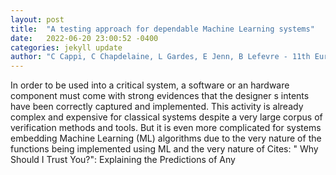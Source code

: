 ```yaml
---
layout: post
title:  "A testing approach for dependable Machine Learning systems"
date:   2022-06-20 23:00:52 -0400
categories: jekyll update
author: "C Cappi, C Chapdelaine, L Gardes, E Jenn, B Lefevre - 11th European Congress on , 2022"
---
```

In order to be used into a critical system, a software or an hardware component must come with strong evidences that the designer s intents have been correctly captured and implemented. This activity is already complex and expensive for classical systems despite a very large corpus of verification methods and tools. But it is even more complicated for systems embedding Machine Learning (ML) algorithms due to the very nature of the functions being implemented using ML and the very nature of 
Cites: " Why Should I Trust You?": Explaining the Predictions of Any
